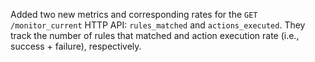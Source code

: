 Added two new metrics and corresponding rates for the `GET /monitor_current` HTTP API: `rules_matched` and `actions_executed`.  They track the number of rules that matched and action execution rate (i.e., success + failure), respectively.
